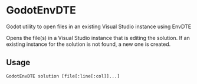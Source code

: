# GodotEnvDTE
Godot utility to open files in an existing Visual Studio instance using EnvDTE

Opens the file(s) in a Visual Studio instance that is editing the solution.
If an existing instance for the solution is not found, a new one is created.

## Usage

```
GodotEnvDTE solution [file[:line[:col]]...]
```
